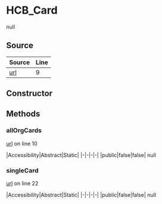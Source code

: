 # HCB_Card

null
## Source
|Source|Line|
|-|-|
|[url](https://github.com/devramsean0/hcb.js/blob/d630167/src/api_endpoints/card.ts#L9)|9|
## Constructor
## Methods
### allOrgCards
[url](https://github.com/devramsean0/hcb.js/blob/d630167/src/api_endpoints/card.ts#L10) on line 10  

|Accessibility|Abstract|Static|
|-|-|-|-|
|public|false|false|
null

### singleCard
[url](https://github.com/devramsean0/hcb.js/blob/d630167/src/api_endpoints/card.ts#L22) on line 22  

|Accessibility|Abstract|Static|
|-|-|-|-|
|public|false|false|
null
